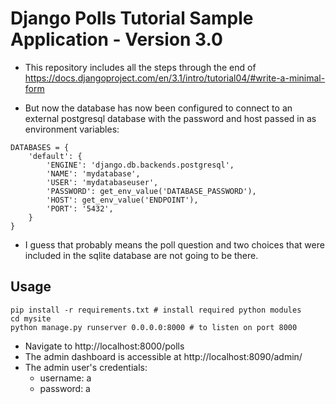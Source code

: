 # Django Polls Tutorial Sample Application - Version 3.0

* This repository includes all the steps through the end of https://docs.djangoproject.com/en/3.1/intro/tutorial04/#write-a-minimal-form

* But now the database has now been configured to connect to an external postgresql database with the password and host passed in as environment variables:
```
DATABASES = {
    'default': {
        'ENGINE': 'django.db.backends.postgresql',
        'NAME': 'mydatabase',
        'USER': 'mydatabaseuser',
        'PASSWORD': get_env_value('DATABASE_PASSWORD'),
        'HOST': get_env_value('ENDPOINT'),
        'PORT': '5432',
    }
}
```
  - I guess that probably means the poll question and two choices that were included in the sqlite database are not going to be there.


## Usage
```
pip install -r requirements.txt # install required python modules
cd mysite
python manage.py runserver 0.0.0.0:8000 # to listen on port 8000
```

- Navigate to http://localhost:8000/polls
- The admin dashboard is accessible at http://localhost:8090/admin/
- The admin user's credentials:
  - username: a
  - password: a
